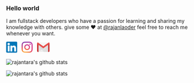 ### Hello world

I am fullstack developers who have a passion for learning and sharing my knowledge with others.
give some ♥ at [@rajanlaoder](https://www.instagram.com/rajanlaoder_/) feel free to reach me whenever you want.

<p>
<a href="https://www.linkedin.com/in/rajantara-laode-66a487189/"><img height="30" src="https://github.com/rajantara/rajantara/blob/master/linkedin.png?raw=true"></a>&nbsp;&nbsp;
<a href="https://www.instagram.com/rajanlaoder_/"><img height="30" src="https://github.com/rajantara/rajantara/blob/master/instagram.png?raw=true"></a>&nbsp;&nbsp;
<a href="mailto:rajanpensas@gmail.com"><img height="30" src="https://github.com/rajantara/rajantara/blob/master/mail.png?raw=true"></a>
</p>


![rajantara's github stats](https://github-readme-stats.vercel.app/api?username=rajantara&hide=contribs,prs&show_icons=true&hide_border=true&title_color=000)

![rajantara's github stats](https://github-readme-stats.vercel.app/api?username=rajantara&theme=dark&show_icons=true)


